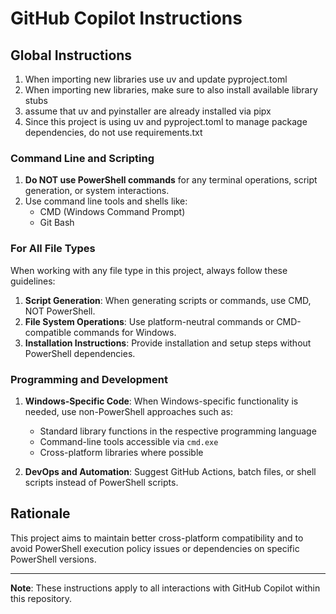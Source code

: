# GitHub Copilot Instructions

## Global Instructions
1. When importing new libraries use uv and update pyproject.toml
2. When importing new libraries, make sure to also install available library stubs
3. assume that uv and pyinstaller are already installed via pipx
4. Since this project is using uv and pyproject.toml to manage package dependencies, do not use requirements.txt

### Command Line and Scripting

1. **Do NOT use PowerShell commands** for any terminal operations, script generation, or system interactions.
2. Use command line tools and shells like:
   - CMD (Windows Command Prompt)
   - Git Bash

### For All File Types

When working with any file type in this project, always follow these guidelines:

1. **Script Generation**: When generating scripts or commands, use CMD, NOT PowerShell.
2. **File System Operations**: Use platform-neutral commands or CMD-compatible commands for Windows.
3. **Installation Instructions**: Provide installation and setup steps without PowerShell dependencies.

### Programming and Development

1. **Windows-Specific Code**: When Windows-specific functionality is needed, use non-PowerShell approaches such as:
   - Standard library functions in the respective programming language
   - Command-line tools accessible via `cmd.exe`
   - Cross-platform libraries where possible
   
2. **DevOps and Automation**: Suggest GitHub Actions, batch files, or shell scripts instead of PowerShell scripts.

## Rationale

This project aims to maintain better cross-platform compatibility and to avoid PowerShell execution policy issues or dependencies on specific PowerShell versions.

---

**Note**: These instructions apply to all interactions with GitHub Copilot within this repository.
